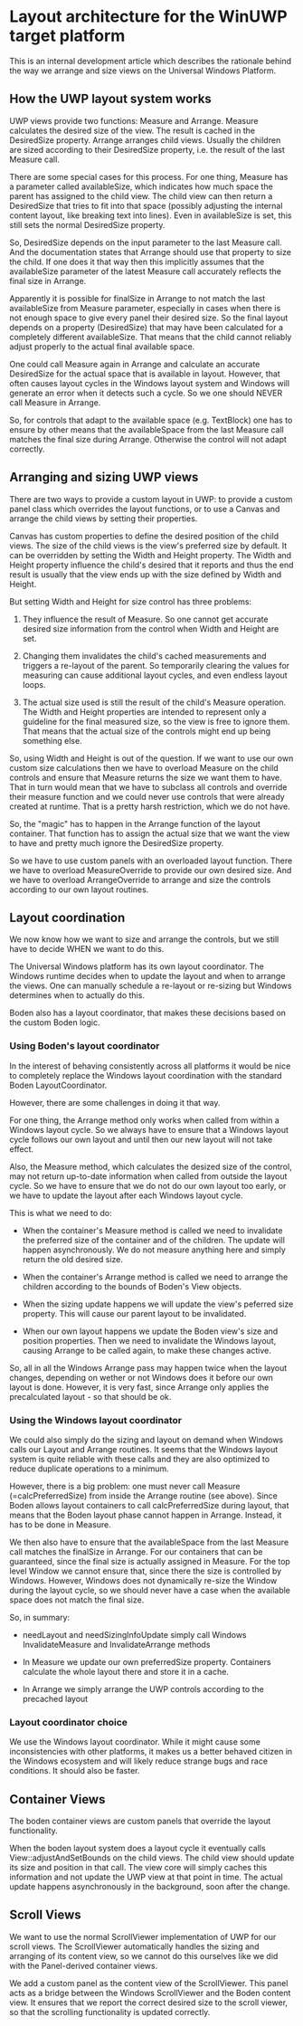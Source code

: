 Layout architecture for the WinUWP target platform
==================================================

This is an internal development article which describes the rationale behind the way we arrange and size
views on the Universal Windows Platform.

How the UWP layout system works
-------------------------------

UWP views provide two functions: Measure and Arrange. Measure calculates the desired size of the view.
The result is cached in the DesiredSize property.
Arrange arranges child views. Usually the children are sized according to their DesiredSize property, i.e.
the result of the last Measure call.

There are some special cases for this process. For one thing, Measure has a parameter called availableSize,
which indicates how much space the parent has assigned to the child view. The child view can then return
a DesiredSize that tries to fit into that space (possibly adjusting the internal content layout, like breaking
text into lines). Even in availableSize is set, this still sets the normal DesiredSize property.

So, DesiredSize depends on the input parameter to the last Measure call. And the documentation states that
Arrange should use that property to size the child. If one does it that way then this implicitly assumes
that the availableSize parameter of the latest Measure call accurately reflects the final size in Arrange.

Apparently it is possible for finalSize in Arrange to not match the last availableSize from Measure parameter,
especially in cases when there is not enough space to give every panel their desired size. So the final layout
depends on a property (DesiredSize) that may have been calculated for a completely different availableSize.
That means that the child cannot reliably adjust properly to the actual final available space.

One could call Measure again in Arrange and calculate an accurate DesiredSize for the actual space that is available
in layout. However, that often causes layout cycles in the Windows layout system and Windows will generate
an error when it detects such a cycle. So we one should NEVER call Measure in Arrange.

So, for controls that adapt to the available space (e.g. TextBlock) one has to ensure by other means that the availableSpace from
the last Measure call matches the final size during Arrange. Otherwise the control will not adapt correctly.


Arranging and sizing UWP views
------------------------------

There are two ways to provide a custom layout in UWP: to provide a custom panel class which overrides the layout
functions, or to use a Canvas and arrange the child views by setting their properties.

Canvas has custom properties to define the desired position of the child views. The size of the child views
is the view's preferred size by default. It can be overridden by setting the Width and Height property. The Width
and Height property influence the child's desired that it reports and thus the end result is usually that the view
ends up with the size defined by Width and Height.

But setting Width and Height for size control has three problems:

1) They influence the result of Measure. So one cannot get accurate desired size information from the control
   when Width and Height are set.

2) Changing them invalidates the child's cached measurements and triggers a re-layout of the parent. So temporarily
   clearing the values for measuring can cause additional layout cycles, and even endless layout loops.

3) The actual size used is still the result of the child's Measure operation. The Width and Height properties are intended to
   represent only a guideline for the final measured size, so the view is free to ignore them. That means that
   the actual size of the controls might end up being something else.

So, using Width and Height is out of the question. If we want to use our own custom size calculations then we have to
overload Measure on the child controls and ensure that Measure returns the size we want them to have. That in turn
would mean that we have to subclass all controls and override their measure function and we could never
use controls that were already created at runtime. That is a pretty harsh restriction, which we do not have.

So, the "magic" has to happen in the Arrange function of the layout container. That function has to assign the actual
size that we want the view to have and pretty much ignore the DesiredSize property.

So we have to use custom panels with an overloaded layout function.
There we have to overload MeasureOverride to provide our own desired size. And we have to overload ArrangeOverride
to arrange and size the controls according to our own layout routines.


Layout coordination
-------------------

We now know how we want to size and arrange the controls, but we still have to decide WHEN we want to do this.

The Universal Windows platform has its own layout coordinator. The Windows runtime decides when to update
the layout and when to arrange the views. One can manually schedule a re-layout or re-sizing but Windows determines
when to actually do this.

Boden also has a layout coordinator, that makes these decisions based on the custom Boden logic.

### Using Boden's layout coordinator

In the interest of behaving consistently across all platforms it would be nice to completely replace the Windows
layout coordination with the standard Boden LayoutCoordinator.

However, there are some challenges in doing it that way.

For one thing, the Arrange method only works when called from within a Windows layout cycle. So we always have to
ensure that a Windows layout cycle follows our own layout and until then our new layout will not take effect.

Also, the Measure method, which calculates the desized size of the control, may not return up-to-date information
when called from outside the layout cycle. So we have to ensure that we do not do our own layout too early, or we have
to update the layout after each Windows layout cycle.

This is what we need to do:

- When the container's Measure method is called we need to invalidate the preferred size of the container and of the
  children. The update will happen asynchronously. We do not measure anything here and simply return the old desired size.

- When the container's Arrange method is called we need to arrange the children according to the bounds of Boden's View
  objects.

- When the sizing update happens we will update the view's peferred size property. This will cause our parent layout
  to be invalidated.

- When our own layout happens we update the Boden view's size and position properties. Then we need to invalidate the
  Windows layout, causing Arrange to be called again, to make these changes active.

So, all in all the Windows Arrange pass may happen twice when the layout changes, depending on wether or not Windows
does it before our own layout is done. However, it is very fast, since Arrange only applies the precalculated
layout - so that should be ok.

### Using the Windows layout coordinator

We could also simply do the sizing and layout on demand when Windows calls our Layout and Arrange routines.
It seems that the Windows layout system is quite reliable with these calls and they are also optimized to reduce
duplicate operations to a minimum.

However, there is a big problem: one must never call Measure (=calcPreferredSize) from inside the Arrange
routine (see above). Since Boden allows layout containers to call calcPreferredSize during layout,
that means that the Boden layout phase cannot happen in Arrange. Instead, it has to be done in Measure.

We then also have to ensure that the availableSpace from the last Measure call matches the finalSize in Arrange.
For our containers that can be guaranteed, since the final size is actually assigned in Measure.
For the top level Window we cannot ensure that, since there the size is controlled by Windows. However, Windows
does not dynamically re-size the Window during the layout cycle, so we should never have a case when the available
space does not match the final size.

So, in summary:

- needLayout and needSizingInfoUpdate simply call Windows InvalidateMeasure and InvalidateArrange methods

- In Measure we update our own preferredSize property. Containers calculate the whole layout there
  and store it in a cache.

- In Arrange we simply arrange the UWP controls according to the precached layout



### Layout coordinator choice

We use the Windows layout coordinator. While it might cause some inconsistencies with other platforms, it
makes us a better behaved citizen in the Windows ecosystem and will likely reduce strange bugs and race conditions.
It should also be faster.


Container Views
---------------

The boden container views are custom panels that override the layout functionality.

When the boden layout system does a layout cycle it eventually calls View::adjustAndSetBounds on the child views.
The child view should update its size and position in that call. The view core will simply caches this information
and not update the UWP view at that point in time.
The actual update happens asynchronously in the background, soon after the change.

Scroll Views
------------

We want to use the normal ScrollViewer implementation of UWP for our scroll views. The ScrollViewer
automatically handles the sizing and arranging of its content view, so we cannot do this ourselves like we did with the
Panel-derived container views.

We add a custom panel as the content view of the ScrollViewer. This panel acts as a bridge between the Windows ScrollViewer
and the Boden content view. It ensures that we report the correct desired size to the scroll viewer, so that the scrolling
functionality is updated correctly.






